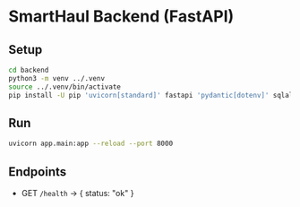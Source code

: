 # SmartHaul Backend (FastAPI)

## Setup

```bash
cd backend
python3 -m venv ../.venv
source ../.venv/bin/activate
pip install -U pip 'uvicorn[standard]' fastapi 'pydantic[dotenv]' sqlalchemy 'psycopg[binary]' alembic
```

## Run

```bash
uvicorn app.main:app --reload --port 8000
```

## Endpoints
- GET `/health` → { status: "ok" }